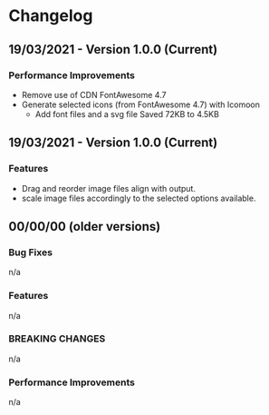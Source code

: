 # Changelog

## 19/03/2021 - Version 1.0.0 (Current)

### Performance Improvements

* Remove use of CDN FontAwesome 4.7
* Generate selected icons (from FontAwesome 4.7) with Icomoon
    * Add font files and a svg file
Saved 72KB to 4.5KB

## 19/03/2021 - Version 1.0.0 (Current)

### Features

* Drag and reorder image files align with output.
* scale image files accordingly to the selected options available.

## 00/00/00 (older versions)

### Bug Fixes

n/a

### Features

n/a


### BREAKING CHANGES

n/a

### Performance Improvements

n/a